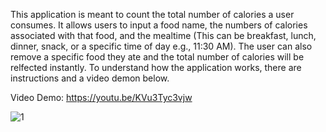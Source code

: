 This application is meant to count the total number of calories a user consumes. It allows users to input a food name, the numbers of calories associated with that food, and the mealtime (This can be breakfast, lunch, dinner, snack, or a specific time of day e.g., 11:30 AM). The user can also remove a specific food they ate and the total number of calories will be relfected instantly. To understand how the application works, there are instructions and a video demon below. 

Video Demo: https://youtu.be/KVu3Tyc3vjw



![1](https://user-images.githubusercontent.com/114096396/204568847-3c0e8f71-6518-4b6f-a388-8558bdef6136.PNG)
